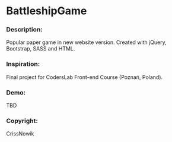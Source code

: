 # BattleshipGame


### Description:
Popular paper game in new website version. Created with jQuery, Bootstrap, SASS and HTML.

### Inspiration:
Final project for CodersLab Front-end Course (Poznań, Poland).

### Demo:

TBD

### Copyright:
CrissNowik
